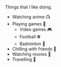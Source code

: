 Things that I like doing.
- Watching anime 📺
- Playing games 🎲
  - Video games 🎮
  - Football ⚽
  - Badminton 🏸
- Chilling with friends 🥂
- Watching movies 🍿
- Travelling 🚗
